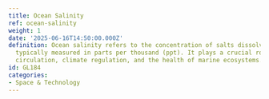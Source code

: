 ```yaml
---
title: Ocean Salinity
ref: ocean-salinity
weight: 1
date: '2025-06-16T14:50:00.000Z'
definition: Ocean salinity refers to the concentration of salts dissolved in seawater,
  typically measured in parts per thousand (ppt). It plays a crucial role in ocean
  circulation, climate regulation, and the health of marine ecosystems.
id: GL184
categories:
- Space & Technology
---
```


